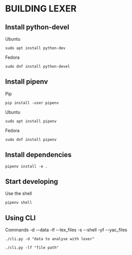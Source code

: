 # BUILDING LEXER

## Install python-devel
Ubuntu
```
sudo apt install python-dev
```

Fedora
```
sudo dnf install python-devel
```

## Install pipenv

Pip
```
pip install -user pipenv
```

Ubuntu
```
sudo apt install pipenv
```

Fedora
```
sudo dnf install pipenv
```

## Install dependencies

```
pipenv install -e .
```

## Start developing

Use the shell
```
pipenv shell
```

## Using CLI

Commands
-d --data
-lf --lex_files
-s --shell
-yf --yac_files


```
./cli.py -d "data to analyse with lexer"
```

```
./cli.py -lf "file path"
```
